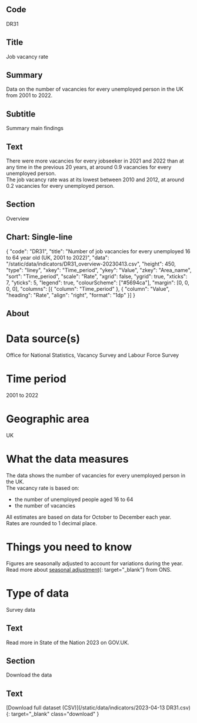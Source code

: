 ## Code
DR31

## Title
Job vacancy rate

## Summary
Data on the number of vacancies for every unemployed person in the UK from 2001 to 2022.

## Subtitle
Summary main findings

## Text
There were more vacancies for every jobseeker in 2021 and 2022 than at any time in the previous 20 years, at around 0.9 vacancies for every unemployed person.
<br>
The job vacancy rate was at its lowest between 2010 and 2012, at around 0.2 vacancies for every unemployed person.

## Section
Overview

## Chart: Single-line
{ "code": "DR31", "title": "Number of job vacancies for every unemployed 16 to 64 year old (UK, 2001 to 2022)", "data": "/static/data/indicators/DR31_overview-20230413.csv", "height": 450, "type": "liney", "xkey": "Time_period", "ykey": "Value", "zkey": "Area_name", "sort": "Time_period", "scale": "Rate", "xgrid": false, "ygrid": true, "xticks": 7, "yticks": 5, "legend": true, "colourScheme": ["#5694ca"], "margin": [0, 0, 0, 0], "columns": [{ "column": "Time_period" }, { "column": "Value", "heading": "Rate", "align": "right", "format": "1dp" }] }

## About
# Data source(s)
Office for National Statistics, Vacancy Survey and Labour Force Survey

# Time period
2001 to 2022

# Geographic area
UK

# What the data measures
The data shows the number of vacancies for every unemployed person in the UK. 
<br>
The vacancy rate is based on:

<ul class="govuk-list">
<li>the number of unemployed people aged 16 to 64</li>
<li>the number of vacancies</li>
</ul>

All estimates are based on data for October to December each year.
<br>
Rates are rounded to 1 decimal place.

# Things you need to know
Figures are seasonally adjusted to account for variations during the year. Read more about [seasonal adjustment](https://www.ons.gov.uk/methodology/methodologytopicsandstatisticalconcepts/seasonaladjustment){: target="_blank"} from ONS.

# Type of data
Survey data

## Text
Read more in State of the Nation 2023 on GOV.UK.

## Section
Download the data

## Text
[Download full dataset (CSV)](/static/data/indicators/2023-04-13 DR31.csv){: target="_blank" class="download" }
